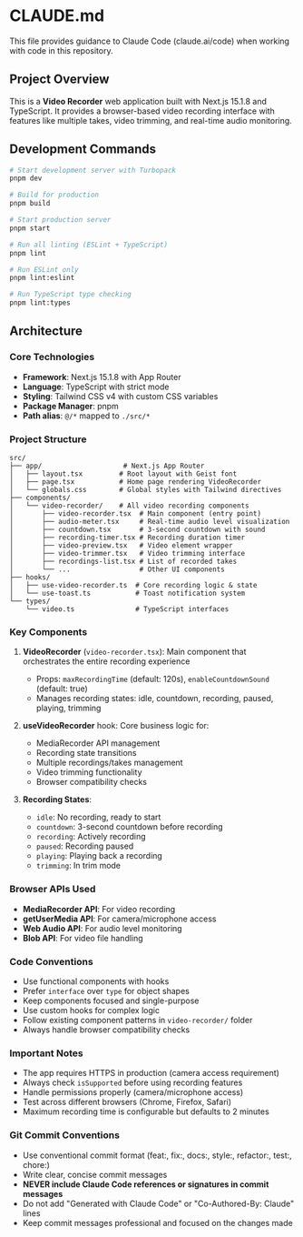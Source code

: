 # CLAUDE.md

This file provides guidance to Claude Code (claude.ai/code) when working with code in this repository.

## Project Overview

This is a **Video Recorder** web application built with Next.js 15.1.8 and TypeScript. It provides a browser-based video recording interface with features like multiple takes, video trimming, and real-time audio monitoring.

## Development Commands

```bash
# Start development server with Turbopack
pnpm dev

# Build for production
pnpm build

# Start production server
pnpm start

# Run all linting (ESLint + TypeScript)
pnpm lint

# Run ESLint only
pnpm lint:eslint

# Run TypeScript type checking
pnpm lint:types
```

## Architecture

### Core Technologies
- **Framework**: Next.js 15.1.8 with App Router
- **Language**: TypeScript with strict mode
- **Styling**: Tailwind CSS v4 with custom CSS variables
- **Package Manager**: pnpm
- **Path alias**: `@/*` mapped to `./src/*`

### Project Structure

```
src/
├── app/                    # Next.js App Router
│   ├── layout.tsx         # Root layout with Geist font
│   ├── page.tsx           # Home page rendering VideoRecorder
│   └── globals.css        # Global styles with Tailwind directives
├── components/            
│   └── video-recorder/    # All video recording components
│       ├── video-recorder.tsx  # Main component (entry point)
│       ├── audio-meter.tsx     # Real-time audio level visualization
│       ├── countdown.tsx       # 3-second countdown with sound
│       ├── recording-timer.tsx # Recording duration timer
│       ├── video-preview.tsx   # Video element wrapper
│       ├── video-trimmer.tsx   # Video trimming interface
│       ├── recordings-list.tsx # List of recorded takes
│       └── ...                 # Other UI components
├── hooks/
│   ├── use-video-recorder.ts  # Core recording logic & state
│   └── use-toast.ts           # Toast notification system
└── types/
    └── video.ts               # TypeScript interfaces

```

### Key Components

1. **VideoRecorder** (`video-recorder.tsx`): Main component that orchestrates the entire recording experience
   - Props: `maxRecordingTime` (default: 120s), `enableCountdownSound` (default: true)
   - Manages recording states: idle, countdown, recording, paused, playing, trimming

2. **useVideoRecorder** hook: Core business logic for:
   - MediaRecorder API management
   - Recording state transitions
   - Multiple recordings/takes management
   - Video trimming functionality
   - Browser compatibility checks

3. **Recording States**:
   - `idle`: No recording, ready to start
   - `countdown`: 3-second countdown before recording
   - `recording`: Actively recording
   - `paused`: Recording paused
   - `playing`: Playing back a recording
   - `trimming`: In trim mode

### Browser APIs Used

- **MediaRecorder API**: For video recording
- **getUserMedia API**: For camera/microphone access
- **Web Audio API**: For audio level monitoring
- **Blob API**: For video file handling

### Code Conventions

- Use functional components with hooks
- Prefer `interface` over `type` for object shapes
- Keep components focused and single-purpose
- Use custom hooks for complex logic
- Follow existing component patterns in `video-recorder/` folder
- Always handle browser compatibility checks

### Important Notes

- The app requires HTTPS in production (camera access requirement)
- Always check `isSupported` before using recording features
- Handle permissions properly (camera/microphone access)
- Test across different browsers (Chrome, Firefox, Safari)
- Maximum recording time is configurable but defaults to 2 minutes

### Git Commit Conventions

- Use conventional commit format (feat:, fix:, docs:, style:, refactor:, test:, chore:)
- Write clear, concise commit messages
- **NEVER include Claude Code references or signatures in commit messages**
- Do not add "Generated with Claude Code" or "Co-Authored-By: Claude" lines
- Keep commit messages professional and focused on the changes made